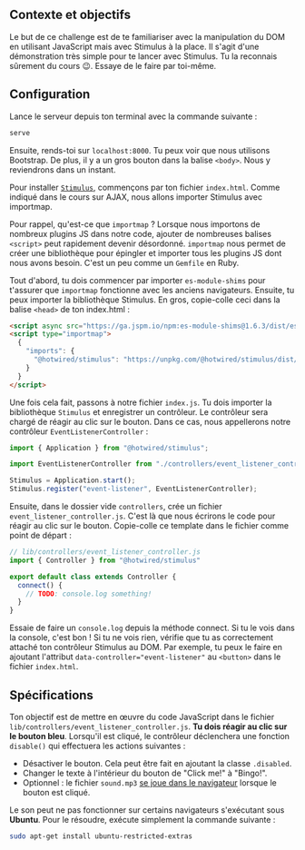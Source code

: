 ## Contexte et objectifs

Le but de ce challenge est de te familiariser avec la manipulation du DOM en utilisant JavaScript mais avec Stimulus à la place. Il s'agit d'une démonstration très simple pour te lancer avec Stimulus. Tu la reconnais sûrement du cours 😉. Essaye de le faire par toi-même.

## Configuration

Lance le serveur depuis ton terminal avec la commande suivante :

```bash
serve
```

Ensuite, rends-toi sur `localhost:8000`. Tu peux voir que nous utilisons Bootstrap. De plus, il y a un gros bouton dans la balise `<body>`. Nous y reviendrons dans un instant.

Pour installer [`Stimulus`](https://stimulus.hotwired.dev/handbook/installing), commençons par ton fichier `index.html`. Comme indiqué dans le cours sur AJAX, nous allons importer Stimulus avec importmap.

Pour rappel, qu'est-ce que `importmap` ? Lorsque nous importons de nombreux plugins JS dans notre code, ajouter de nombreuses balises `<script>` peut rapidement devenir désordonné. `importmap` nous permet de créer une bibliothèque pour épingler et importer tous les plugins JS dont nous avons besoin. C'est un peu comme un `Gemfile` en Ruby.

Tout d'abord, tu dois commencer par importer `es-module-shims` pour t'assurer que `importmap` fonctionne avec les anciens navigateurs. Ensuite, tu peux importer la bibliothèque Stimulus. En gros, copie-colle ceci dans la balise `<head>` de ton index.html :

```html
<script async src="https://ga.jspm.io/npm:es-module-shims@1.6.3/dist/es-module-shims.js"></script>
<script type="importmap">
  {
    "imports": {
      "@hotwired/stimulus": "https://unpkg.com/@hotwired/stimulus/dist/stimulus.js"
    }
  }
</script>
```

Une fois cela fait, passons à notre fichier `index.js`. Tu dois importer la bibliothèque `Stimulus` et enregistrer un contrôleur. Le contrôleur sera chargé de réagir au clic sur le bouton. Dans ce cas, nous appellerons notre contrôleur `EventListenerController` :

```javascript
import { Application } from "@hotwired/stimulus";

import EventListenerController from "./controllers/event_listener_controller.js";

Stimulus = Application.start();
Stimulus.register("event-listener", EventListenerController);
```

Ensuite, dans le dossier vide `controllers`, crée un fichier `event_listener_controller.js`. C'est là que nous écrirons le code pour réagir au clic sur le bouton. Copie-colle ce template dans le fichier comme point de départ :

```javascript
// lib/controllers/event_listener_controller.js
import { Controller } from "@hotwired/stimulus"

export default class extends Controller {
  connect() {
    // TODO: console.log something!
  }
}
```

Essaie de faire un `console.log` depuis la méthode connect. Si tu le vois dans la console, c'est bon ! Si tu ne vois rien, vérifie que tu as correctement attaché ton contrôleur Stimulus au DOM. Par exemple, tu peux le faire en ajoutant l'attribut `data-controller="event-listener"` au `<button>` dans le fichier `index.html`.

## Spécifications

Ton objectif est de mettre en œuvre du code JavaScript dans le fichier `lib/controllers/event_listener_controller.js`. **Tu dois réagir au clic sur le bouton bleu**. Lorsqu'il est cliqué, le contrôleur déclenchera une fonction `disable()` qui effectuera les actions suivantes :

- Désactiver le bouton. Cela peut être fait en ajoutant la classe `.disabled`.
- Changer le texte à l'intérieur du bouton de "Click me!" à "Bingo!".
- Optionnel : le fichier `sound.mp3` [se joue dans le navigateur](https://stackoverflow.com/questions/9419263/playing-audio-with-javascript) lorsque le bouton est cliqué.

Le son peut ne pas fonctionner sur certains navigateurs s'exécutant sous **Ubuntu**. Pour le résoudre, exécute simplement la commande suivante :

```bash
sudo apt-get install ubuntu-restricted-extras
```
